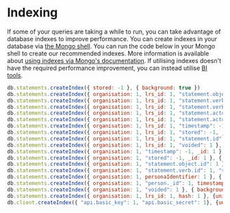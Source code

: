 ---
---

# Indexing
If some of your queries are taking a while to run, you can take advantage of database indexes to improve performance. You can create indexes in your database via [the Mongo shell](https://docs.mongodb.com/manual/mongo/). You can run the code below in your Mongo shell to create our recommended indexes. More information is available about [using indexes via Mongo's documentation](https://docs.mongodb.com/manual/indexes/). If utilising indexes doesn't have the required performance improvement, you can instead utilise [BI tools](../guides-retrieving).

```js
db.statements.createIndex({ stored: -1 }, { background: true })
db.statements.createIndex({ organisation: 1, lrs_id: 1, "statement.object.id": 1, "statement.object.objectType": 1 }, { background: true })
db.statements.createIndex({ organisation: 1, lrs_id: 1, "statement.verb.id": 1, "statement.object.objectType": 1 }, { background: true })
db.statements.createIndex({ organisation: 1, lrs_id: 1, "statement.verb.id": 1, "statement.object.id" }, { background: true })
db.statements.createIndex({ organisation: 1, lrs_id: 1, "statement.actor.mbox": 1 }, { background: true })
db.statements.createIndex({ organisation: 1, lrs_id: 1, "statement.actor.account.name": 1, "statement.actor.account.homePage": 1 }, { background: true })
db.statements.createIndex({ organisation: 1, lrs_id: 1, "timestamp": -1, _id: 1 }, { background: true })
db.statements.createIndex({ organisation: 1, lrs_id: 1, "stored": -1, _id: 1 }, { background: true })
db.statements.createIndex({ organisation: 1, lrs_id: 1, "statement.id": 1 }, { background: true })
db.statements.createIndex({ organisation: 1, lrs_id: 1, "voided": 1 }, { background: true })
db.statements.createIndex({ organisation: 1, "timestamp": -1, _id: 1 }, { background: true })
db.statements.createIndex({ organisation: 1, "stored": -1, _id: 1 }, { background: true })
db.statements.createIndex({ organisation: 1, "statement.object.id": 1 }, { background: true })
db.statements.createIndex({ organisation: 1, "statement.verb.id": 1, "statement.object.id" }, { background: true })
db.statements.createIndex({ organisation: 1, personaIdentifier: 1 }, { background: true })
db.statements.createIndex({ organisation: 1, "person._id": 1, timestamp: -1 }, { background: true })
db.statements.createIndex({ organisation: 1, "voided": 1 }, { background: true })
db.statements.createIndex({ organisation: 1, lrs_id: 1, hash: 1 }, {unique: true, background: true})
db.client.createIndex({ "api.basic_key": 1, "api.basic_secret": 1}, {unique: true, background: true})
```
